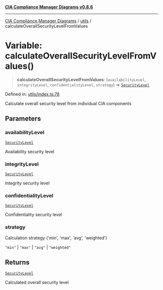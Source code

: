 [**CIA Compliance Manager Diagrams v0.8.6**](../../README.md)

***

[CIA Compliance Manager Diagrams](../../modules.md) / [utils](../README.md) / calculateOverallSecurityLevelFromValues

# Variable: calculateOverallSecurityLevelFromValues()

> **calculateOverallSecurityLevelFromValues**: (`availabilityLevel`, `integrityLevel`, `confidentialityLevel`, `strategy`) => [`SecurityLevel`](../../index/type-aliases/SecurityLevel.md)

Defined in: [utils/index.ts:78](https://github.com/Hack23/cia-compliance-manager/blob/050a250237d6f621490781dbdf95155919f35aed/src/utils/index.ts#L78)

Calculate overall security level from individual CIA components

## Parameters

### availabilityLevel

[`SecurityLevel`](../../index/type-aliases/SecurityLevel.md)

Availability security level

### integrityLevel

[`SecurityLevel`](../../index/type-aliases/SecurityLevel.md)

Integrity security level

### confidentialityLevel

[`SecurityLevel`](../../index/type-aliases/SecurityLevel.md)

Confidentiality security level

### strategy

Calculation strategy ('min', 'max', 'avg', 'weighted')

`"min"` | `"max"` | `"avg"` | `"weighted"`

## Returns

[`SecurityLevel`](../../index/type-aliases/SecurityLevel.md)

Calculated overall security level
